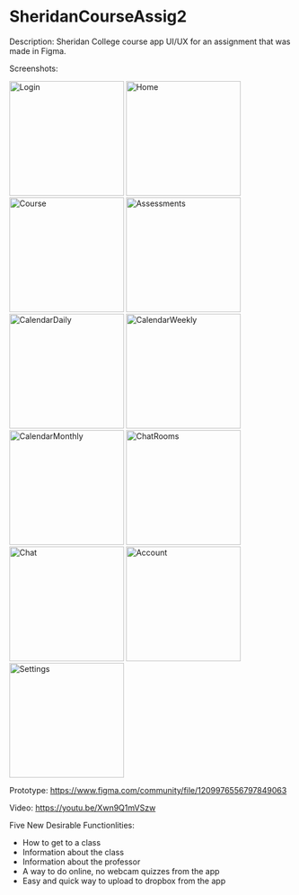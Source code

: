 # SheridanCourseAssig2

Description:
Sheridan College course app UI/UX for an assignment that was made in Figma.

Screenshots:


<img width="204" alt="Login" src="https://user-images.githubusercontent.com/47037954/220491400-6dbbdc2a-497e-4ab9-b19b-8e7bd5532e49.png">
<img width="204" alt="Home" src="https://user-images.githubusercontent.com/47037954/220491398-3fc1b368-e529-4d49-8fc2-6dc7a66aea7b.png">
<img width="204" alt="Course" src="https://user-images.githubusercontent.com/47037954/220491397-08f424e0-574d-4c7d-98b5-ca433b180a06.png">
<img width="204" alt="Assessments" src="https://user-images.githubusercontent.com/47037954/220491387-2217f32b-f702-4bc9-a39a-68c6ea6debc4.png">
<img width="204" alt="CalendarDaily" src="https://user-images.githubusercontent.com/47037954/220491388-3d35791f-a583-4c97-90ea-844b970d276f.png">
<img width="204" alt="CalendarWeekly" src="https://user-images.githubusercontent.com/47037954/220491390-192bc62b-ac37-45e4-a344-ee8e3ef727ce.png">
<img width="204" alt="CalendarMonthly" src="https://user-images.githubusercontent.com/47037954/220491389-0e24e18f-17ec-4072-8dce-06539bbbe06f.png">
<img width="204" alt="ChatRooms" src="https://user-images.githubusercontent.com/47037954/220491393-7ead39b3-e9d5-47ee-b249-8021ce39d39a.png">
<img width="204" alt="Chat" src="https://user-images.githubusercontent.com/47037954/220491392-fc1a07e5-a582-4ca5-a93e-3a02146cc054.png">
<img width="204" alt="Account" src="https://user-images.githubusercontent.com/47037954/220491386-2b47b943-4f6c-488e-acbe-42529648bdf3.png">
<img width="204" alt="Settings" src="https://user-images.githubusercontent.com/47037954/220491401-1e12f023-33c7-4e37-ab89-e0cc5868c154.png">

Prototype:
https://www.figma.com/community/file/1209976556797849063

Video:
https://youtu.be/Xwn9Q1mVSzw

Five New Desirable Functionlities:
- How to get to a class
- Information about the class
- Information about the professor
- A way to do online, no webcam quizzes from the app
- Easy and quick way to upload to dropbox from the app
